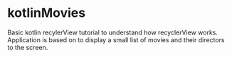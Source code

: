 # kotlinMovies
Basic kotlin recylerView tutorial to understand how recyclerView works. Application is based on to display a small list of movies and their directors to the screen.
